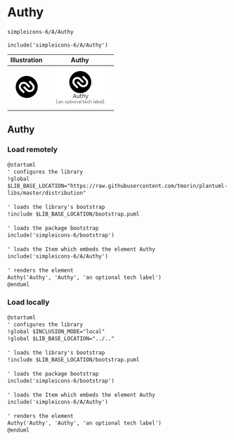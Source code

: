# Authy


```text
simpleicons-6/A/Authy
```

```text
include('simpleicons-6/A/Authy')
```



| Illustration | Authy |
| :---: | :---: |
| ![illustration for Illustration](../../simpleicons-6/A/Authy.png) | ![illustration for Authy](../../simpleicons-6/A/Authy.Local.png) |




## Authy

### Load remotely
```plantuml
@startuml
' configures the library
!global $LIB_BASE_LOCATION="https://raw.githubusercontent.com/tmorin/plantuml-libs/master/distribution"

' loads the library's bootstrap
!include $LIB_BASE_LOCATION/bootstrap.puml

' loads the package bootstrap
include('simpleicons-6/bootstrap')

' loads the Item which embeds the element Authy
include('simpleicons-6/A/Authy')

' renders the element
Authy('Authy', 'Authy', 'an optional tech label')
@enduml
```

### Load locally
```plantuml
@startuml
' configures the library
!global $INCLUSION_MODE="local"
!global $LIB_BASE_LOCATION="../.."

' loads the library's bootstrap
!include $LIB_BASE_LOCATION/bootstrap.puml

' loads the package bootstrap
include('simpleicons-6/bootstrap')

' loads the Item which embeds the element Authy
include('simpleicons-6/A/Authy')

' renders the element
Authy('Authy', 'Authy', 'an optional tech label')
@enduml
```

